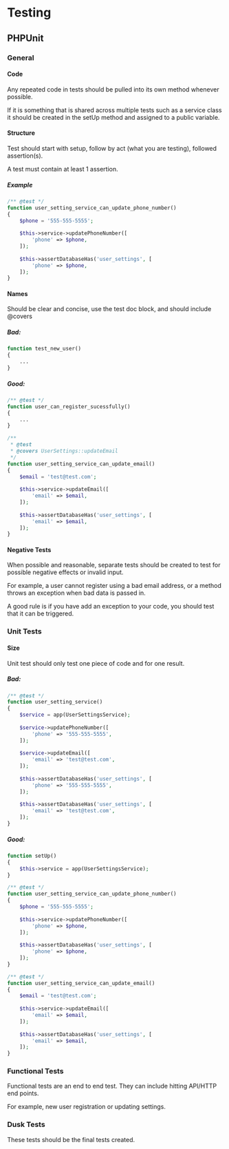 # Testing

## PHPUnit

### General

#### Code

Any repeated code in tests should be pulled into its own method whenever possible.

If it is something that is shared across multiple tests such as a service class
it should be created in the setUp method and assigned to a public variable.

#### Structure

Test should start with setup, follow by act (what you are testing),
followed assertion(s).

A test must contain at least 1 assertion.

##### Example

```php
/** @test */
function user_setting_service_can_update_phone_number()
{   
    $phone = '555-555-5555';
    
    $this->service->updatePhoneNumber([
        'phone' => $phone,
    ]);
    
    $this->assertDatabaseHas('user_settings', [
        'phone' => $phone,
    ]);
}
```

#### Names

Should be clear and concise, use the test doc block, and should include @covers

##### Bad:

```php
function test_new_user()
{
    ...
}
```

##### Good:

```php
/** @test */
function user_can_register_sucessfully()
{
    ...
}

/** 
 * @test
 * @covers UserSettings::updateEmail
 */
function user_setting_service_can_update_email()
{
    $email = 'test@test.com';
    
    $this->service->updateEmail([
        'email' => $email,
    ]);
    
    $this->assertDatabaseHas('user_settings', [
        'email' => $email,
    ]);
}
```

#### Negative Tests

When possible and reasonable, separate tests should be created to test
for possible negative effects or invalid input.

For example, a user cannot register using a bad email address, or a
method throws an exception when bad data is passed in.

A good rule is if you have add an exception to your code, you should test
that it can be triggered.

### Unit Tests

#### Size

Unit test should only test one piece of code and for one result.

##### Bad:

```php
/** @test */
function user_setting_service()
{
    $service = app(UserSettingsService);
    
    $service->updatePhoneNumber([
        'phone' => '555-555-5555',
    ]);
    
    $service->updateEmail([
        'email' => 'test@test.com',
    ]);
    
    $this->assertDatabaseHas('user_settings', [
        'phone' => '555-555-5555',
    ]);
    
    $this->assertDatabaseHas('user_settings', [
        'email' => 'test@test.com',
    ]);
}
```

##### Good:

```php
function setUp()
{
    $this->service = app(UserSettingsService);
}

/** @test */
function user_setting_service_can_update_phone_number()
{   
    $phone = '555-555-5555';
    
    $this->service->updatePhoneNumber([
        'phone' => $phone,
    ]);
    
    $this->assertDatabaseHas('user_settings', [
        'phone' => $phone,
    ]);
}

/** @test */
function user_setting_service_can_update_email()
{
    $email = 'test@test.com';
    
    $this->service->updateEmail([
        'email' => $email,
    ]);
    
    $this->assertDatabaseHas('user_settings', [
        'email' => $email,
    ]);
}
```

### Functional Tests

Functional tests are an end to end test.  They can include hitting API/HTTP end points.

For example, new user registration or updating settings.

### Dusk Tests

These tests should be the final tests created.
